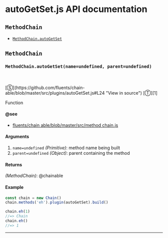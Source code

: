 # autoGetSet.js API documentation

<!-- div class="toc-container" -->

<!-- div -->

## `MethodChain`
* <a href="#MethodChain-prototype-autoGetSet"  data-meta="autoGetSet name undefined parent undefined"  data-call="autoGetSet name undefined parent undefined"  data-category="Methods"  data-description="Function"  data-name="autoGetSet"  data-member="MethodChain"  data-see="href https github com fluents chain able blob master src MethodChain js label fluents chain able blob master src method chain js"  data-all="meta autoGetSet name undefined parent undefined call autoGetSet name undefined parent undefined category Methods description Function name autoGetSet member MethodChain see href https github com fluents chain able blob master src MethodChain js label fluents chain able blob master src method chain js notes todos klassProps" >`MethodChain.autoGetSet`</a>

<!-- /div -->

<!-- /div -->

<!-- div class="doc-container" -->

<!-- div -->

## `MethodChain`

<!-- div -->

<h3 id="MethodChain-prototype-autoGetSet" data-member="MethodChain" data-category="Methods" data-name="autoGetSet"><code>MethodChain.autoGetSet(name=undefined, parent=undefined)</code></h3>
<br>
<br>
[&#x24C8;](https://github.com/fluents/chain-able/blob/master/src/plugins/autoGetSet.js#L24 "View in source") [&#x24C9;][1]

Function


#### @see 

* <a href="https://github.com/fluents/chain-able/blob/master/src/MethodChain.js" >fluents/chain able/blob/master/src/method chain.js</a>
#### Arguments
1. `name=undefined` *(Primitive)*: method name being built
2. `parent=undefined` *(Object)*: parent containing the method

#### Returns
*(MethodChain)*: @chainable

#### Example
```js
const chain = new Chain()
chain.methods('eh').plugin(autoGetSet).build()

chain.eh(1)
//=> Chain
chain.eh()
//=> 1

```
---

<!-- /div -->

<!-- /div -->

<!-- /div -->

 [1]: #methodchain "Jump back to the TOC."
